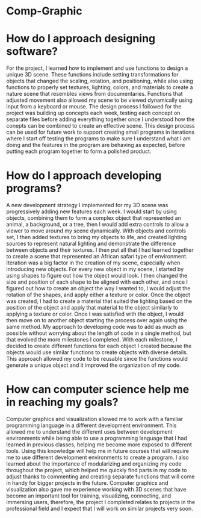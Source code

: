 # Comp-Graphic

# How do I approach designing software?
For the project, I learned how to implement and use functions to design a unique 3D scene. These functions include setting transformations for objects that changed the scaling, rotation, and positioning, while also using functions to properly set textures, lighting, colors, and materials to create a nature scene that resembles views from documentaries. Functions that adjusted movement also allowed my scene to be viewed dynamically using input from a keyboard or mouse. The design process I followed for the project was building up concepts each week, testing each concept on separate files before adding everything together once I understood how the conepts can be combined to create an effective scene. This design process can be used for future work to support creating small programs in iterations where I start off testing the programs to make sure I understand what I am doing and the features in the program are behaving as expected, before putting each program together to form a polished product.

# How do I approach developing programs?
A  new development strategy I implemented for my 3D scene was progressively adding new features each week. I would start by using objects, combining them to form a complex object that represented an animal, a background, or a tree, then I would add extra controls to allow a viewer to move around my scene dynamically. With objects and controls set, I then added textures to bring my objects to life, and created lighting sources to represent natural lighting and demonstrate the difference between objects and their textures. I then put all that I had learned together to create a scene that represented an African safari type of environment. Iteration was a big factor in the creation of my scene, especially when introducing new objects. For every new object in my scene, I started by using shapes to figure out how the object would look. I then changed the size and position of each shape to be aligned with each other, and once I figured out how to create an object the way I wanted to, I would adjust the rotation of the shapes, and apply either a texture or color. Once the object was created, I had to create a material that suited the lighting based on the position of the object and apply that material to the object similarly to applying a texture or color. Once I was satisfied with the object, I would then move on to another object starting the process over again using the same method. My approach to developing code was to add as much as possible without worrying about the length of code in a single method, but that evolved the more milestones I completed. With each milestone, I decided to create different functions for each object I created because the objects would use similar functions to create objects with diverse details. This approach allowed my code to be reusable since the functions would generate a unique object and it improved the organization of my code.

# How can computer science help me in reaching my goals?
Computer graphics and visualization allowed me to work with a familiar programming language in a different development environment. This allowed me to understand the different uses between development environments while being able to use a programming language that I had learned in previous classes, helping me become more exposed to different tools. Using this knowledge will help me in future courses that will require me to use different development environments to create a program. I also learned about the importance of modularizing and organizing my code throughout the project, which helped me quickly find parts in my code to adjust thanks to commenting and creating separate functions that will come in handy for bigger projects in the future. Computer graphics and visualization also gave me experience working with 3D scenes that have become an important tool for training, visualizing, connecting, and immersing users, therefore, the project I completed relates to projects in the professional field and I expect that I will work on similar projects very soon.
